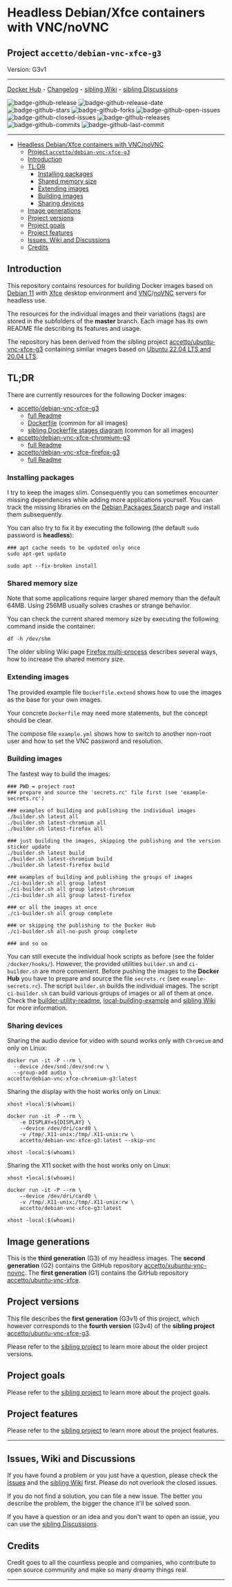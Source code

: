 # Headless Debian/Xfce containers with VNC/noVNC

## Project `accetto/debian-vnc-xfce-g3`

Version: G3v1

***

[Docker Hub][this-docker] - [Changelog][this-changelog] - [sibling Wiki][sibling-wiki] - [sibling Discussions][sibling-discussions]

![badge-github-release][badge-github-release]
![badge-github-release-date][badge-github-release-date]
![badge-github-stars][badge-github-stars]
![badge-github-forks][badge-github-forks]
![badge-github-open-issues][badge-github-open-issues]
![badge-github-closed-issues][badge-github-closed-issues]
![badge-github-releases][badge-github-releases]
![badge-github-commits][badge-github-commits]
![badge-github-last-commit][badge-github-last-commit]

<!-- ![badge-github-workflow-dockerhub-autobuild][badge-github-workflow-dockerhub-autobuild] -->
<!-- ![badge-github-workflow-dockerhub-post-push][badge-github-workflow-dockerhub-post-push] -->

***

- [Headless Debian/Xfce containers with VNC/noVNC](#headless-debianxfce-containers-with-vncnovnc)
  - [Project `accetto/debian-vnc-xfce-g3`](#project-accettodebian-vnc-xfce-g3)
  - [Introduction](#introduction)
  - [TL;DR](#tldr)
    - [Installing packages](#installing-packages)
    - [Shared memory size](#shared-memory-size)
    - [Extending images](#extending-images)
    - [Building images](#building-images)
    - [Sharing devices](#sharing-devices)
  - [Image generations](#image-generations)
  - [Project versions](#project-versions)
  - [Project goals](#project-goals)
  - [Project features](#project-features)
  - [Issues, Wiki and Discussions](#issues-wiki-and-discussions)
  - [Credits](#credits)

## Introduction

This repository contains resources for building Docker images based on [Debian 11][docker-debian] with [Xfce][xfce] desktop environment and [VNC][tigervnc]/[noVNC][novnc] servers for headless use.

The resources for the individual images and their variations (tags) are stored in the subfolders of the **master** branch. Each image has its own README file describing its features and usage.

The repository has been derived from the sibling project [accetto/ubuntu-vnc-xfce-g3][accetto-github-ubuntu-vnc-xfce-g3] containing similar images based on [Ubuntu 22.04 LTS and 20.04 LTS][docker-ubuntu].

## TL;DR

There are currently resources for the following Docker images:

- [accetto/debian-vnc-xfce-g3][accetto-docker-debian-vnc-xfce-g3]
  - [full Readme][this-readme-image-base]
  - [Dockerfile][this-dockerfile] (common for all images)
  - [sibling Dockerfile stages diagram][sibling-diagram-dockerfile-stages] (common for all images)
- [accetto/debian-vnc-xfce-chromium-g3][accetto-docker-debian-vnc-xfce-chromium-g3]
  - [full Readme][this-readme-image-chromium]
- [accetto/debian-vnc-xfce-firefox-g3][accetto-docker-debian-vnc-xfce-firefox-g3]
  - [full Readme][this-readme-image-firefox]

### Installing packages

I try to keep the images slim. Consequently you can sometimes encounter missing dependencies while adding more applications yourself. You can track the missing libraries on the [Debian Packages Search][debian-packages-search] page and install them subsequently.

You can also try to fix it by executing the following (the default `sudo` password is **headless**):

```shell
### apt cache needs to be updated only once
sudo apt-get update

sudo apt --fix-broken install
```

### Shared memory size

Note that some applications require larger shared memory than the default 64MB. Using 256MB usually solves crashes or strange behavior.

You can check the current shared memory size by executing the following command inside the container:

```shell
df -h /dev/shm
```

The older sibling Wiki page [Firefox multi-process][that-wiki-firefox-multiprocess] describes several ways, how to increase the shared memory size.

### Extending images

The provided example file `Dockerfile.extend` shows how to use the images as the base for your own images.

Your concrete `Dockerfile` may need more statements, but the concept should be clear.

The compose file `example.yml` shows how to switch to another non-root user and how to set the VNC password and resolution.

### Building images

The fastest way to build the images:

```shell
### PWD = project root
### prepare and source the 'secrets.rc' file first (see 'example-secrets.rc')

### examples of building and publishing the individual images
./builder.sh latest all
./builder.sh latest-chromium all
./builder.sh latest-firefox all

### just building the images, skipping the publishing and the version sticker update
./builder.sh latest build
./builder.sh latest-chromium build
./builder.sh latest-firefox build

### examples of building and publishing the groups of images
./ci-builder.sh all group latest
./ci-builder.sh all group latest-chromium
./ci-builder.sh all group latest-firefox

### or all the images at once
./ci-builder.sh all group complete

### or skipping the publishing to the Docker Hub
./ci-builder.sh all-no-push group complete

### and so on
```

You can still execute the individual hook scripts as before (see the folder `/docker/hooks/`). However, the provided utilities `builder.sh` and `ci-builder.sh` are more convenient. Before pushing the images to the **Docker Hub** you have to prepare and source the file `secrets.rc` (see `example-secrets.rc`). The script `builder.sh` builds the individual images. The script `ci-builder.sh` can build various groups of images or all of them at once. Check the [builder-utility-readme][this-builder-readme], [local-building-example][this-readme-local-building-example] and [sibling Wiki][sibling-wiki] for more information.

### Sharing devices

Sharing the audio device for video with sound works only with `Chromium` and only on Linux:

```shell
docker run -it -P --rm \
  --device /dev/snd:/dev/snd:rw \
  --group-add audio \
accetto/debian-vnc-xfce-chromium-g3:latest
```

Sharing the display with the host works only on Linux:

```shell
xhost +local:$(whoami)

docker run -it -P --rm \
    -e DISPLAY=${DISPLAY} \
    --device /dev/dri/card0 \
    -v /tmp/.X11-unix:/tmp/.X11-unix:rw \
    accetto/debian-vnc-xfce-g3:latest --skip-vnc

xhost -local:$(whoami)
```

Sharing the X11 socket with the host works only on Linux:

```shell
xhost +local:$(whoami)

docker run -it -P --rm \
    --device /dev/dri/card0 \
    -v /tmp/.X11-unix:/tmp/.X11-unix:rw \
    accetto/debian-vnc-xfce-g3:latest

xhost -local:$(whoami)
```

## Image generations

This is the **third generation** (G3) of my headless images. The **second generation** (G2) contains the GitHub repository [accetto/xubuntu-vnc-novnc][accetto-github-xubuntu-vnc-novnc]. The **first generation** (G1) contains the GitHub repository [accetto/ubuntu-vnc-xfce][accetto-github-ubuntu-vnc-xfce].

## Project versions

This file describes the **first generation** (G3v1) of this project, which however corresponds to the **fourth version** (G3v4) of the **sibling project** [accetto/ubuntu-vnc-xfce-g3][accetto-github-ubuntu-vnc-xfce-g3].

Please refer to the [sibling project][accetto-github-ubuntu-vnc-xfce-g3_project-versions] to learn more about the older project versions.

## Project goals

Please refer to the [sibling project][accetto-github-ubuntu-vnc-xfce-g3_project-goals] to learn more about the project goals.

## Project features

Please refer to the [sibling project][accetto-github-ubuntu-vnc-xfce-g3_project-features] to learn more about the project features.

***

## Issues, Wiki and Discussions

If you have found a problem or you just have a question, please check the [Issues][this-issues] and the [sibling Wiki][sibling-wiki] first. Please do not overlook the closed issues.

If you do not find a solution, you can file a new issue. The better you describe the problem, the bigger the chance it'll be solved soon.

If you have a question or an idea and you don't want to open an issue, you can use the [sibling Discussions][sibling-discussions].

## Credits

Credit goes to all the countless people and companies, who contribute to open source community and make so many dreamy things real.

***

[this-docker]: https://hub.docker.com/u/accetto/

[this-changelog]: https://github.com/accetto/debian-vnc-xfce-g3/blob/master/CHANGELOG.md
<!-- [this-github]: https://github.com/accetto/debian-vnc-xfce-g3/ -->
[this-issues]: https://github.com/accetto/debian-vnc-xfce-g3/issues

[this-dockerfile]: https://github.com/accetto/debian-vnc-xfce-g3/blob/master/docker/Dockerfile.xfce

[this-readme-image-base]: https://github.com/accetto/debian-vnc-xfce-g3/blob/master/docker/xfce/README.md
[this-readme-image-chromium]: https://github.com/accetto/debian-vnc-xfce-g3/blob/master/docker/xfce-chromium/README.md
[this-readme-image-firefox]: https://github.com/accetto/debian-vnc-xfce-g3/tree/master/docker/xfce-firefox

[this-builder-readme]: https://github.com/accetto/debian-vnc-xfce-g3/blob/master/readme-builder.md
[this-readme-local-building-example]: https://github.com/accetto/debian-vnc-xfce-g3/blob/master/readme-local-building-example.md

[accetto-docker-debian-vnc-xfce-g3]: https://hub.docker.com/r/accetto/debian-vnc-xfce-g3
[accetto-docker-debian-vnc-xfce-chromium-g3]: https://hub.docker.com/r/accetto/debian-vnc-xfce-chromium-g3
[accetto-docker-debian-vnc-xfce-firefox-g3]: https://hub.docker.com/r/accetto/debian-vnc-xfce-firefox-g3

<!-- sibling projects -->

[accetto-github-ubuntu-vnc-xfce-g3]: https://github.com/accetto/ubuntu-vnc-xfce-g3
[sibling-wiki]: https://github.com/accetto/ubuntu-vnc-xfce-g3/wiki
[sibling-discussions]: https://github.com/accetto/ubuntu-vnc-xfce-g3/discussions

[accetto-github-ubuntu-vnc-xfce-g3_project-versions]: https://github.com/accetto/ubuntu-vnc-xfce-g3#project-versions
[accetto-github-ubuntu-vnc-xfce-g3_project-goals]: https://github.com/accetto/ubuntu-vnc-xfce-g3#project-goals
[accetto-github-ubuntu-vnc-xfce-g3_project-features]: https://github.com/accetto/ubuntu-vnc-xfce-g3#changes-and-new-features

[sibling-diagram-dockerfile-stages]: https://raw.githubusercontent.com/accetto/ubuntu-vnc-xfce-g3/master/docker/doc/images/Dockerfile.xfce.png

<!-- previous generations -->

[that-wiki-firefox-multiprocess]: https://github.com/accetto/xubuntu-vnc/wiki/Firefox-multiprocess
[accetto-github-xubuntu-vnc-novnc]: https://github.com/accetto/xubuntu-vnc-novnc/
[accetto-github-ubuntu-vnc-xfce]: https://github.com/accetto/ubuntu-vnc-xfce

<!-- external links -->

[docker-debian]: https://hub.docker.com/_/debian/
[docker-ubuntu]: https://hub.docker.com/_/ubuntu/

[debian-packages-search]: https://packages.debian.org/index

[novnc]: https://github.com/kanaka/noVNC
[tigervnc]: http://tigervnc.org
[xfce]: http://www.xfce.org

<!-- github badges -->

[badge-github-release]: https://badgen.net/github/release/accetto/debian-vnc-xfce-g3?icon=github&label=release

[badge-github-release-date]: https://img.shields.io/github/release-date/accetto/debian-vnc-xfce-g3?logo=github

[badge-github-stars]: https://badgen.net/github/stars/accetto/debian-vnc-xfce-g3?icon=github&label=stars

[badge-github-forks]: https://badgen.net/github/forks/accetto/debian-vnc-xfce-g3?icon=github&label=forks

[badge-github-releases]: https://badgen.net/github/releases/accetto/debian-vnc-xfce-g3?icon=github&label=releases

[badge-github-commits]: https://badgen.net/github/commits/accetto/debian-vnc-xfce-g3?icon=github&label=commits

[badge-github-last-commit]: https://badgen.net/github/last-commit/accetto/debian-vnc-xfce-g3?icon=github&label=last%20commit

[badge-github-closed-issues]: https://badgen.net/github/closed-issues/accetto/debian-vnc-xfce-g3?icon=github&label=closed%20issues

[badge-github-open-issues]: https://badgen.net/github/open-issues/accetto/debian-vnc-xfce-g3?icon=github&label=open%20issues

